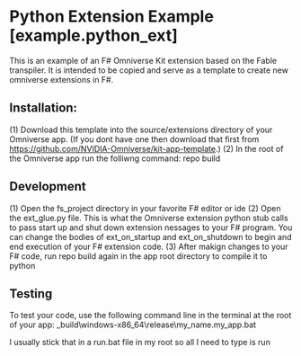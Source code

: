 # Python Extension Example [example.python_ext]

This is an example of an F# Omniverse Kit extension based on the Fable transpiler. It is intended to be copied 
and serve as a template to create new omniverse extensions in F#.

## Installation:
(1) Download this template into the source/extensions directory of your Omniverse app. (If you dont have one then
download that first from https://github.com/NVIDIA-Omniverse/kit-app-template.)
(2) In the root of the Omniverse app run the folliwng command: repo build

## Development
(1) Open the fs_project directory in your favorite F# editor or ide
(2) Open the ext_glue.py file. This is what the Omniverse extension python stub calls to pass start up and shut down
    extension nessages to your F# program. You can change the bodies of ext_on_startup and ext_on_shutdown to begin
    and end execution of your F# extension code.
(3) After makign changes to your F# code, run repo build again in the app root directory to compile it to python

## Testing
To test your code, use the following command line in the terminal at the root of your app:
_build\windows-x86_64\release\my_name.my_app.bat

I usually stick that in a run.bat file in my root so all I need to type is run
